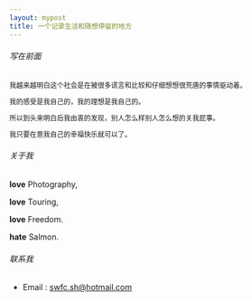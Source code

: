 ```yaml
---
layout: mypost
title: 一个记录生活和随想停留的地方
---
```


###### 写在前面

<p style="font-size: 12px;">
我越来越明白这个社会是在被很多谎言和比较和仔细想想很荒唐的事情驱动着。
</p>
<p style="font-size: 12px;">
我的感受是我自己的，我的理想是我自己的。
</p>
<p style="font-size: 12px;">
所以到头来明白后我由衷的发现，别人怎么样别人怎么想的关我屁事。
</p>
<p style="font-size: 12px;">
我只要在意我自己的幸福快乐就可以了。
</p>


###### 关于我

**love** Photography,

**love** Touring,

**love** Freedom.

**hate** Salmon.


###### 联系我

- Email&nbsp;: [swfc.sh@hotmail.com](mailto:swfc.sh@hotmail.com)
